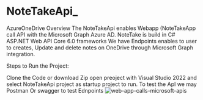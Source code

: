 # NoteTakeApi_
AzureOneDrive
Overview
The NoteTakeApi enables Webapp (NoteTakeApp call API with the Microsoft Graph Azure AD.
NoteTake is build in C# ASP.NET Web API Core 6.0 frameworks
We have Endpoints enables to user to creates, Update and delete notes on OneDrive through Microsoft Graph integration.

Steps to Run the Project:

Clone the Code or download Zip
open preoject with Visual Studio 2022 and select NoteTakeApi project as startup project to run.
To test the ApI we may Postman Or swagger to test Ednpoints
![web-app-calls-microsoft-apis](https://github.com/SibusisoMad/NoteTakeApi_/assets/23137468/e920b56d-7dfc-400d-86ae-93e9a05cf8f1)
